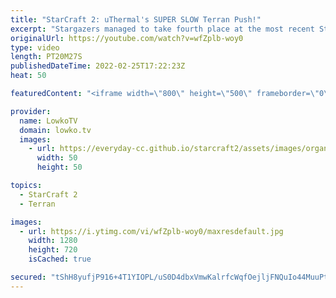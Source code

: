 ```yaml
---
title: "StarCraft 2: uThermal's SUPER SLOW Terran Push!"
excerpt: "Stargazers managed to take fourth place at the most recent StarCraft 2 Map Contest (TLMC 16). There's a good chance that this map will be used in future SC2 tournaments. In this video I cast two pro matches on the new map.  00:00 uThermal vs Rattata 12:33 MaxPax vs Bly  Support my work on Patreon: https://www.patreon.com/lowkotv"
originalUrl: https://youtube.com/watch?v=wfZplb-woy0
type: video
length: PT20M27S
publishedDateTime: 2022-02-25T17:22:23Z
heat: 50

featuredContent: "<iframe width=\"800\" height=\"500\" frameborder=\"0\" src=\"https://www.youtube.com/embed/wfZplb-woy0\" allow=\"accelerometer; autoplay; encrypted-media; gyroscope; picture-in-picture\" allowfullscreen></iframe>"

provider:
  name: LowkoTV
  domain: lowko.tv
  images:
    - url: https://everyday-cc.github.io/starcraft2/assets/images/organizations/lowko.tv-50x50.jpg
      width: 50
      height: 50

topics:
  - StarCraft 2
  - Terran

images:
  - url: https://i.ytimg.com/vi/wfZplb-woy0/maxresdefault.jpg
    width: 1280
    height: 720
    isCached: true

secured: "tShH8yufjP916+4T1YIOPL/uS0D4dbxVmwKalrfcWqfOejljFNQuIo44MuuPtyl8HLWt9XOAKUjidwUuJzMw3RpFL+yLEdHzN62/C6eUyHizjTUlv2joEzRQUgF1wYIfxeJRkedtBxwrntmEtXXoOinTfi28zYnR+kQZdx8HxghXvpWN8Py6nDlXavmSu9i+pWXQO6u7p7n/wsvsW3TwZ51hHponUyIT2Dg+fsCQHi9xjPY3DCiyJqsdJ3q9A55xUKxQE0ElUe2JiRt04WTafoBlD/8CAio45mZ9Ni5ryj2FBePlOF5U0ZacE7E16WW5oM/9T+Oowm5LquwckLFtQLW1FgRX47NetniFnC8g+QPoz0+1tvmU15ujD5PPJa444n1WtxxDTEvGTUYhy3vVrLtp0eNKlfEBLVnhhTplinY=;zmTPZ4wnug4XikN5j/MFlg=="
---
```


